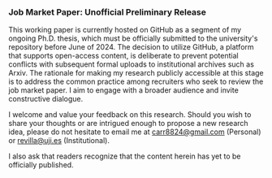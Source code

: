 ### Job Market Paper: Unofficial Preliminary Release

This working paper is currently hosted on GitHub as a segment of my ongoing Ph.D. thesis, which must be officially submitted to the university's repository before June of 2024. The decision to utilize GitHub, a platform that supports open-access content, is deliberate to prevent potential conflicts with subsequent formal uploads to institutional archives such as Arxiv.
The rationale for making my research publicly accessible at this stage is to address the common practice among recruiters who seek to review the job market paper. I aim to engage with a broader audience and invite constructive dialogue.

I welcome and value your feedback on this research. Should you wish to share your thoughts or are intrigued enough to propose a new research idea, please do not hesitate to email me at carr8824@gmail.com (Personal) or revilla@uji.es (Institutional).

I also ask that readers recognize that the content herein has yet to be officially published. 
